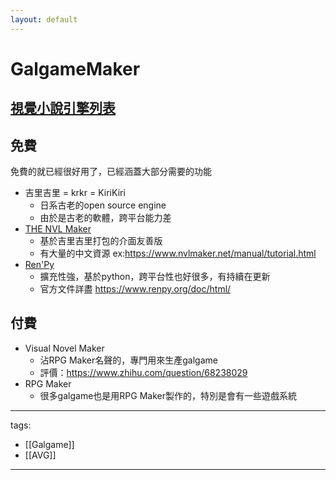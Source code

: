 ```yaml
---
layout: default
---
```

# GalgameMaker

## [視覺小說引擎列表](https://zh.wikipedia.org/zh-tw/%E8%A6%96%E8%A6%BA%E5%B0%8F%E8%AA%AA%E5%BC%95%E6%93%8E%E5%88%97%E8%A1%A8)


## 免費
免費的就已經很好用了，已經涵蓋大部分需要的功能

* 吉里吉里 = krkr = KiriKiri
  * 日系古老的open source engine
  * 由於是古老的軟體，跨平台能力差
* [THE NVL Maker](https://www.nvlmaker.net/download.html)
  * 基於吉里吉里打包的介面友善版
  * 有大量的中文資源 ex:https://www.nvlmaker.net/manual/tutorial.html
* [Ren'Py](https://www.renpy.org/latest.html)
  * 擴充性強，基於python，跨平台性也好很多，有持續在更新
  * 官方文件詳盡 https://www.renpy.org/doc/html/
  

## 付費
* Visual Novel Maker
  * 沾RPG Maker名聲的，專門用來生產galgame
  * 評價：https://www.zhihu.com/question/68238029
* RPG Maker
  * 很多galgame也是用RPG Maker製作的，特別是會有一些遊戲系統



---
tags:
  - [[Galgame]]
  - [[AVG]]
  
---
